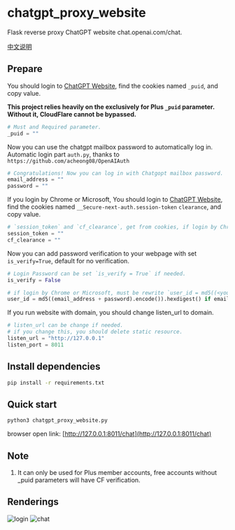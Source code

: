 # chatgpt_proxy_website
Flask reverse proxy ChatGPT website chat.openai.com/chat.

[中文说明](https://github.com/cooolr/chatgpt_plus_proxy_website/blob/main/README_ZN.md)

## Prepare

You should login to [ChatGPT Website](https://chat.openai.com/chat), find the cookies named `_puid`, and copy value.

**This project relies heavily on the exclusively for Plus `_puid` parameter. Without it, CloudFlare cannot be bypassed.**

``` python
# Must and Required parameter.
_puid = ""
```

Now you can use the chatgpt mailbox password to automatically log in.
Automatic login part `auth.py`, thanks to `https://github.com/acheong08/OpenAIAuth`

``` python
# Congratulations! Now you can log in with Chatgopt mailbox password.
email_address = ""
password = ""
```

If you login by Chrome or Microsoft, You should login to [ChatGPT Website](https://chat.openai.com/chat), find the cookies named `__Secure-next-auth.session-token` `clearance`, and copy value. 

``` python
# `session_token` and `cf_clearance`, get from cookies, if login by Chrome or Microsoft.
session_token = ""
cf_clearance = ""
```

Now you can add password verification to your webpage with set `is_verify=True`, default for no verification.

``` python
# Login Password can be set `is_verify = True` if needed.
is_verify = False

# if login by Chrome or Microsoft, must be rewrite `user_id = md5((<your_email> + <your_password>).encode()).hexdigest()`
user_id = md5((email_address + password).encode()).hexdigest() if email_address and password else ""
```

If you run website with domain, you should change listen_url to domain.
``` python
# listen_url can be change if needed.
# if you change this, you should delete static resource.
listen_url = "http://127.0.0.1"
listen_port = 8011
```

## Install dependencies

``` bash
pip install -r requirements.txt
```

## Quick start

``` bash
python3 chatgpt_proxy_website.py
```

browser open link: [http://127.0.0.1:8011/chat](http://127.0.0.1:8011/chat)

## Note

1. It can only be used for Plus member accounts, free accounts without _puid parameters will have CF verification.

## Renderings
![login](https://github.com/cooolr/chatgpt_plus_proxy_website/blob/main/login.png)
![chat](https://github.com/cooolr/chatgpt_plus_proxy_website/blob/main/chat.png)
